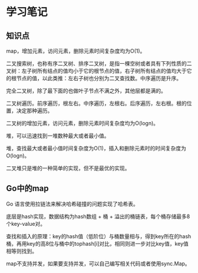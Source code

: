 # 学习笔记

## 知识点

map，增加元素，访问元素，删除元素时间复杂度均为O(1)。

二叉搜索树，也称有序二叉树、排序二叉树，是指一棵空树或者具有下列性质的二叉树：左子树所有结点的值均小于它的根节点的值，右子树所有结点的值均大于它的根节点的值，以此类推：左右子树也分别为二叉查找数。中序遍历是升序。

完全二叉树，除了最下面的也做叶子节点不满之外，其他层都是满的。

二叉树遍历。前序遍历，根左右。中序遍历，左根右。后序遍历，左右根。根的位置，决定那种遍历。

二叉树的增加元素，访问元素，删除元素时间复杂度均为O(logn)。

堆，可以迅速找到一堆数种最大或者最小值。

堆，查找最大或者最小值时间复杂度为O(1)，插入和删除元素时的时间复杂度为O(logn)。

二叉堆只是堆的一种简单的实现，但不是最优的实现。

## Go中的map

Go 语言使用拉链法来解决哈希碰撞的问题实现了哈希表。

底层是hash实现，数据结构为hash数组 + 桶 + 溢出的桶链表，每个桶存储最多8个key-value对。

查找和插入的原理：key的hash值（低阶位）与桶数量相与，得到key所在的hash桶，再用key的高8位与桶中的tophash[i]对比，相同则进一步对比key值，key值相等则找到。

map不支持并发，如果要支持并发，可以自己编写相关代码或者使用sync.Map。